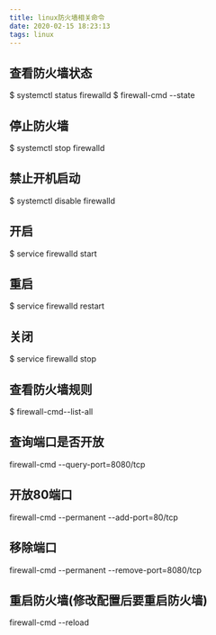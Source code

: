 ```yaml
---
title: linux防火墙相关命令
date: 2020-02-15 18:23:13
tags: linux
---
```


## 查看防火墙状态
$ systemctl status firewalld
$ firewall-cmd --state
## 停止防火墙
$ systemctl stop firewalld
## 禁止开机启动
$ systemctl disable firewalld

## 开启
$ service firewalld start
## 重启
$ service firewalld restart
## 关闭
$ service firewalld stop

## 查看防火墙规则
$ firewall-cmd--list-all

## 查询端口是否开放
firewall-cmd --query-port=8080/tcp
## 开放80端口
firewall-cmd --permanent --add-port=80/tcp
## 移除端口
firewall-cmd --permanent --remove-port=8080/tcp
## 重启防火墙(修改配置后要重启防火墙)
firewall-cmd --reload

